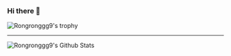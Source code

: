 ### Hi there 👋

<!--
**Rongronggg9/Rongronggg9** is a ✨ _special_ ✨ repository because its `README.md` (this file) appears on your GitHub profile.

Here are some ideas to get you started:

- 🔭 I’m currently working on ...
- 🌱 I’m currently learning ...
- 👯 I’m looking to collaborate on ...
- 🤔 I’m looking for help with ...
- 💬 Ask me about ...
- 📫 How to reach me: ...
- 😄 Pronouns: ...
- ⚡ Fun fact: ...
-->

![Rongronggg9's trophy](https://github-profile-trophy.vercel.app/?username=Rongronggg9&column=7)

<hr>

![Rongronggg9's Github Stats](https://github-readme-stats.vercel.app/api?username=Rongronggg9&count_private=true&show_icons=true&include_all_commits=true&theme=buefy&custom_title=🧶%20Rongrong%20is%20vibrating)
